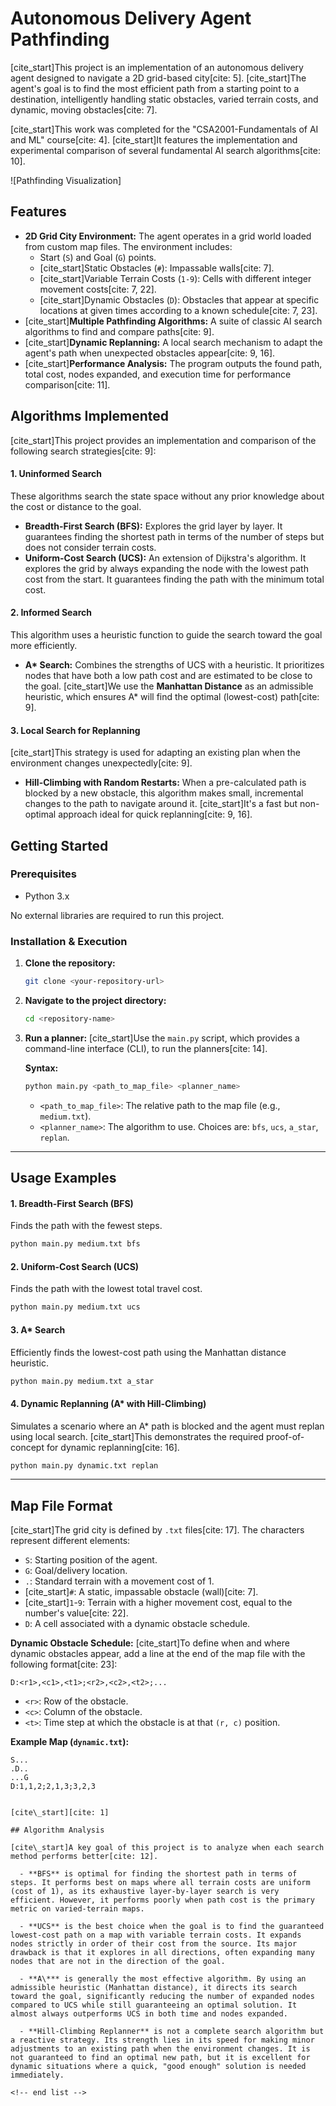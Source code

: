 
# Autonomous Delivery Agent Pathfinding

[cite_start]This project is an implementation of an autonomous delivery agent designed to navigate a 2D grid-based city[cite: 5]. [cite_start]The agent's goal is to find the most efficient path from a starting point to a destination, intelligently handling static obstacles, varied terrain costs, and dynamic, moving obstacles[cite: 7].

[cite_start]This work was completed for the "CSA2001-Fundamentals of AI and ML" course[cite: 4]. [cite_start]It features the implementation and experimental comparison of several fundamental AI search algorithms[cite: 10].

![Pathfinding Visualization]

## Features

-   **2D Grid City Environment:** The agent operates in a grid world loaded from custom map files. The environment includes:
    -   Start (`S`) and Goal (`G`) points.
    -   [cite_start]Static Obstacles (`#`): Impassable walls[cite: 7].
    -   [cite_start]Variable Terrain Costs (`1-9`): Cells with different integer movement costs[cite: 7, 22].
    -   [cite_start]Dynamic Obstacles (`D`): Obstacles that appear at specific locations at given times according to a known schedule[cite: 7, 23].
-   [cite_start]**Multiple Pathfinding Algorithms:** A suite of classic AI search algorithms to find and compare paths[cite: 9].
-   [cite_start]**Dynamic Replanning:** A local search mechanism to adapt the agent's path when unexpected obstacles appear[cite: 9, 16].
-   [cite_start]**Performance Analysis:** The program outputs the found path, total cost, nodes expanded, and execution time for performance comparison[cite: 11].

## Algorithms Implemented

[cite_start]This project provides an implementation and comparison of the following search strategies[cite: 9]:

#### 1. Uninformed Search
These algorithms search the state space without any prior knowledge about the cost or distance to the goal.
-   **Breadth-First Search (BFS):** Explores the grid layer by layer. It guarantees finding the shortest path in terms of the number of steps but does not consider terrain costs.
-   **Uniform-Cost Search (UCS):** An extension of Dijkstra's algorithm. It explores the grid by always expanding the node with the lowest path cost from the start. It guarantees finding the path with the minimum total cost.

#### 2. Informed Search
This algorithm uses a heuristic function to guide the search toward the goal more efficiently.
-   **A\* Search:** Combines the strengths of UCS with a heuristic. It prioritizes nodes that have both a low path cost and are estimated to be close to the goal. [cite_start]We use the **Manhattan Distance** as an admissible heuristic, which ensures A\* will find the optimal (lowest-cost) path[cite: 9].

#### 3. Local Search for Replanning
[cite_start]This strategy is used for adapting an existing plan when the environment changes unexpectedly[cite: 9].
-   **Hill-Climbing with Random Restarts:** When a pre-calculated path is blocked by a new obstacle, this algorithm makes small, incremental changes to the path to navigate around it. [cite_start]It's a fast but non-optimal approach ideal for quick replanning[cite: 9, 16].

## Getting Started

### Prerequisites

-   Python 3.x

No external libraries are required to run this project.

### Installation & Execution

1.  **Clone the repository:**
    ```bash
    git clone <your-repository-url>
    ```

2.  **Navigate to the project directory:**
    ```bash
    cd <repository-name>
    ```

3.  **Run a planner:**
    [cite_start]Use the `main.py` script, which provides a command-line interface (CLI), to run the planners[cite: 14].

    **Syntax:**
    ```bash
    python main.py <path_to_map_file> <planner_name>
    ```

    -   `<path_to_map_file>`: The relative path to the map file (e.g., `medium.txt`).
    -   `<planner_name>`: The algorithm to use. Choices are: `bfs`, `ucs`, `a_star`, `replan`.

---

## Usage Examples

#### 1. Breadth-First Search (BFS)
Finds the path with the fewest steps.
```bash
python main.py medium.txt bfs
````

#### 2\. Uniform-Cost Search (UCS)

Finds the path with the lowest total travel cost.

```bash
python main.py medium.txt ucs
```

#### 3\. A\* Search

Efficiently finds the lowest-cost path using the Manhattan distance heuristic.

```bash
python main.py medium.txt a_star
```

#### 4\. Dynamic Replanning (A\* with Hill-Climbing)

Simulates a scenario where an A\* path is blocked and the agent must replan using local search. [cite\_start]This demonstrates the required proof-of-concept for dynamic replanning[cite: 16].

```bash
python main.py dynamic.txt replan
```

-----

## Map File Format

[cite\_start]The grid city is defined by `.txt` files[cite: 17]. The characters represent different elements:

  - `S`: Starting position of the agent.
  - `G`: Goal/delivery location.
  - `.`: Standard terrain with a movement cost of 1.
  - [cite\_start]`#`: A static, impassable obstacle (wall)[cite: 7].
  - [cite\_start]`1`-`9`: Terrain with a higher movement cost, equal to the number's value[cite: 22].
  - `D`: A cell associated with a dynamic obstacle schedule.

**Dynamic Obstacle Schedule:**
[cite\_start]To define when and where dynamic obstacles appear, add a line at the end of the map file with the following format[cite: 23]:

`D:<r1>,<c1>,<t1>;<r2>,<c2>,<t2>;...`

  - `<r>`: Row of the obstacle.
  - `<c>`: Column of the obstacle.
  - `<t>`: Time step at which the obstacle is at that `(r, c)` position.

**Example Map (`dynamic.txt`):**

```
S...
.D..
...G
D:1,1,2;2,1,3;3,2,3


[cite\_start][cite: 1]

## Algorithm Analysis

[cite\_start]A key goal of this project is to analyze when each search method performs better[cite: 12].

  - **BFS** is optimal for finding the shortest path in terms of steps. It performs best on maps where all terrain costs are uniform (cost of 1), as its exhaustive layer-by-layer search is very efficient. However, it performs poorly when path cost is the primary metric on varied-terrain maps.

  - **UCS** is the best choice when the goal is to find the guaranteed lowest-cost path on a map with variable terrain costs. It expands nodes strictly in order of their cost from the source. Its major drawback is that it explores in all directions, often expanding many nodes that are not in the direction of the goal.

  - **A\*** is generally the most effective algorithm. By using an admissible heuristic (Manhattan distance), it directs its search toward the goal, significantly reducing the number of expanded nodes compared to UCS while still guaranteeing an optimal solution. It almost always outperforms UCS in both time and nodes expanded.

  - **Hill-Climbing Replanner** is not a complete search algorithm but a reactive strategy. Its strength lies in its speed for making minor adjustments to an existing path when the environment changes. It is not guaranteed to find an optimal new path, but it is excellent for dynamic situations where a quick, "good enough" solution is needed immediately.

<!-- end list -->

```
```
